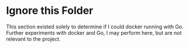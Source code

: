 # Ignore this Folder
This section existed solely to determine if I could docker running with Go.
Further experiments with docker and Go, I may perform here, but are not relevant to the project.